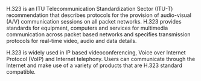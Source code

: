 
H.323 is an ITU Telecommunication Standardization Sector (ITU-T) recommendation that describes protocols for the provision of audio-visual (A/V) communication sessions on all packet networks. H.323 provides standards for equipment, computers and services for multimedia communication across packet based networks and specifies transmission protocols for real-time video, audio and data details.

H.323 is widely used in IP based videoconferencing, Voice over Internet Protocol (VoIP) and Internet telephony. Users can communicate through the Internet and make use of a variety of products that are H.323 standard compatible.
